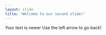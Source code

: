 ```yaml
---
layout: slide
title: "Welcome to our second slide!"
---
```

Your text is newer
Use the left arrow to go back!
